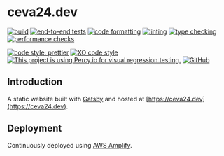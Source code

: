 # ceva24.dev

[![build](https://github.com/ceva24/ceva24.dev/actions/workflows/build.yml/badge.svg)](https://github.com/ceva24/ceva24.dev/actions/workflows/build.yml)
[![end-to-end tests](https://github.com/ceva24/ceva24.dev/actions/workflows/test-e2e.yml/badge.svg)](https://github.com/ceva24/ceva24.dev/actions/workflows/test-e2e.yml)
[![code formatting](https://github.com/ceva24/ceva24.dev/actions/workflows/check-format.yml/badge.svg)](https://github.com/ceva24/ceva24.dev/actions/workflows/check-format.yml)
[![linting](https://github.com/ceva24/ceva24.dev/actions/workflows/lint.yml/badge.svg)](https://github.com/ceva24/ceva24.dev/actions/workflows/lint.yml)
[![type checking](https://github.com/ceva24/ceva24.dev/actions/workflows/check-types.yml/badge.svg)](https://github.com/ceva24/ceva24.dev/actions/workflows/check-types.yml)
[![performance checks](https://github.com/ceva24/ceva24.dev/actions/workflows/check-performance.yml/badge.svg)](https://github.com/ceva24/ceva24.dev/actions/workflows/check-performance.yml)

[![code style: prettier](https://img.shields.io/badge/code_style-prettier-ff69b4.svg)](https://github.com/prettier/prettier)
[![XO code style](https://img.shields.io/badge/code_style-XO-5ed9c7.svg)](https://github.com/xojs/xo)
[![This project is using Percy.io for visual regression testing.](https://percy.io/static/images/percy-badge.svg)](https://percy.io/788e43c2/ceva24.dev)
[![GitHub](https://img.shields.io/github/license/ceva24/openapi-steamworks-web-api?color=blue)](https://github.com/ceva24/openapi-steamworks-web-api/blob/update-status-badges/LICENSE)

## Introduction

A static website built with [Gatsby](https://www.gatsbyjs.org/) and hosted at [https://ceva24.dev](https://ceva24.dev).

## Deployment

Continuously deployed using [AWS Amplify](https://aws.amazon.com/amplify/).
